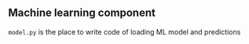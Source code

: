 ## Machine learning component

`model.py` is the place to write code of loading ML model and 
predictions